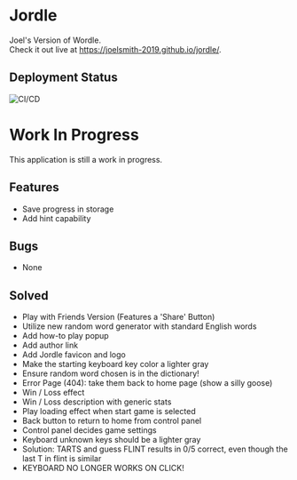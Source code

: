 # Jordle
Joel's Version of Wordle.  
Check it out live at https://joelsmith-2019.github.io/jordle/.

## Deployment Status
![CI/CD](https://github.com/joelsmith-2019/jordle/workflows/Node.js%20CI/badge.svg)

# Work In Progress
This application is still a work in progress.

## Features
- Save progress in storage
- Add hint capability

## Bugs
- None

## Solved
- Play with Friends Version (Features a 'Share' Button)
- Utilize new random word generator with standard English words
- Add how-to play popup
- Add author link
- Add Jordle favicon and logo
- Make the starting keyboard key color a lighter gray
- Ensure random word chosen is in the dictionary!
- Error Page (404): take them back to home page (show a silly goose)
- Win / Loss effect
- Win / Loss description with generic stats
- Play loading effect when start game is selected
- Back button to return to home from control panel
- Control panel decides game settings
- Keyboard unknown keys should be a lighter gray
- Solution: TARTS and guess FLINT results in 0/5 correct, even though the last T in flint is similar
- KEYBOARD NO LONGER WORKS ON CLICK!

